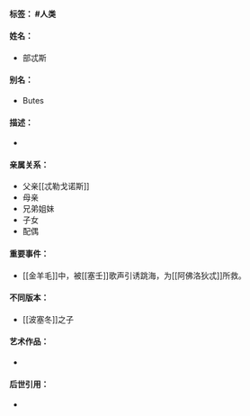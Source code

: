 #### 标签： #人类
#### 姓名：
- 部忒斯
#### 别名：
- Butes
#### 描述：
- 
#### 亲属关系：
- 父亲[[忒勒戈诺斯]]
- 母亲
- 兄弟姐妹
- 子女
- 配偶
#### 重要事件：
- [[金羊毛]]中，被[[塞壬]]歌声引诱跳海，为[[阿佛洛狄忒]]所救。
#### 不同版本：
- [[波塞冬]]之子
#### 艺术作品：
- 
#### 后世引用：
- 